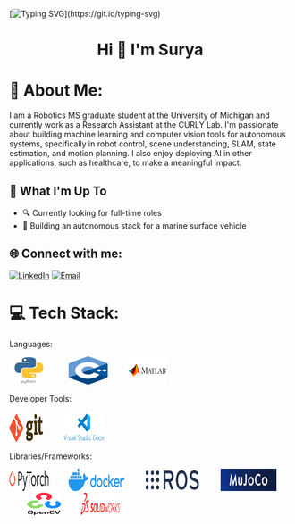 [![Typing SVG](https://readme-typing-svg.herokuapp.com?font=Courier+new&color=%23808080&size=40&width=800&duration=6969&lines=Welcome+to+my+profile!)](https://git.io/typing-svg)

<h1 align="center">Hi 👋 I'm Surya</h1>

# 💫 About Me:
I am a Robotics MS graduate student at the University of Michigan and currently work as a Research Assistant at the CURLY Lab. I'm passionate about building machine learning and computer vision tools for autonomous systems, specifically in robot control, scene understanding, SLAM, state estimation, and motion planning. I also enjoy deploying AI in other applications, such as healthcare, to make a meaningful impact.

## 🚀 What I'm Up To

- 🔍 Currently looking for full-time roles
- 🤖 Building an autonomous stack for a marine surface vehicle


## 🌐 Connect with me:
[![LinkedIn](https://img.shields.io/badge/LinkedIn-%230077B5.svg?logo=linkedin&logoColor=white)](https://www.linkedin.com/in/spsingh37/)
[![Email](https://img.shields.io/badge/Email-suryasin@umich.edu-blue?style=flat-square&logo=gmail)](mailto:suryasin@umich.edu)

# 💻 Tech Stack:

Languages:
<p align="left">
  <img src="https://github.com/spsingh37/spsingh37/blob/main/python-logo.png" alt="Python" height="50" width="70"/> &emsp;&emsp;
  <img src="https://github.com/spsingh37/spsingh37/blob/main/cpp_logo.png" alt="C++" height="50" width="70"/> &emsp;&emsp;
  <img src="https://github.com/spsingh37/spsingh37/blob/main/MATLAB-logo.png" alt="MATLAB" height="50" width="70"/>
</p>

Developer Tools:
<p align="left">
  <img src="https://github.com/spsingh37/spsingh37/blob/main/git-logo.png" alt="Git" height="50" width="60"/> &emsp;&emsp;
  <img src="https://github.com/spsingh37/spsingh37/blob/main/vscode-logo.png" alt="Visual Studio Code" height="55" width="75"/>
</p>

Libraries/Frameworks:
<p align="left">
  <img src="https://github.com/spsingh37/spsingh37/blob/main/PyTorch_logo_black.svg.png" alt="PyTorch" height="37" width="70"/> &emsp;&emsp;
  <img src="https://github.com/spsingh37/spsingh37/blob/main/docker-logo.png" alt="Docker" width="100" height="40" width="70"/> &emsp;&emsp;
  <img src="https://github.com/spsingh37/spsingh37/blob/main/ros-logo.png" alt="ROS" width="100" height="40" width="70"/> &emsp;&emsp;
  <img src="https://github.com/spsingh37/spsingh37/blob/main/mujoco-logo.jfif" alt="MuJoCo" width="100" height="40" width="70"/> &emsp;&emsp;
  <img src="https://github.com/spsingh37/spsingh37/blob/main/OpenCV_logo_black.png" alt="OpenCV" height="40" width="60"/> &emsp;&emsp;
  <img src="https://github.com/spsingh37/spsingh37/blob/main/solidworks-logo.png" alt="SolidWorks" height="40" width="70"/>
</p>
